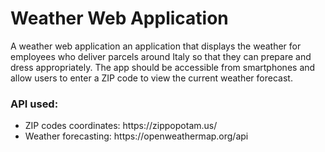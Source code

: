 # Weather Web Application
A weather web application an application that displays the weather for employees who deliver parcels around Italy so that they can prepare and dress appropriately. 
The app should be accessible from smartphones and allow users to enter a ZIP code to view the current weather forecast.

### API used:
<ul>
  <li>ZIP codes coordinates: https://zippopotam.us/</li>
  <li>Weather forecasting: https://openweathermap.org/api</li>
</ul>


